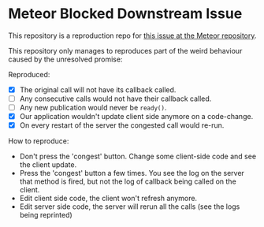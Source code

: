 # Meteor Blocked Downstream Issue

This repository is a reproduction repo for [this issue at the Meteor repository](https://github.com/meteor/meteor/issues/10352).

This repository only manages to reproduces part of the weird behaviour caused by the unresolved promise:

Reproduced:

- [x] The original call will not have its callback called.
- [ ] Any consecutive calls would not have their callback called.
- [ ] Any new publication would never be `ready()`.
- [x] Our application wouldn't update client side anymore on a code-change.
- [x] On every restart of the server the congested call would re-run.

How to reproduce:
* Don't press the 'congest' button. Change some client-side code and see the client update.
* Press the 'congest' button a few times. You see the log on the server that method is fired, but not the log of callback being called on the client.
* Edit client side code, the client won't refresh anymore.
* Edit server side code, the server will rerun all the calls (see the logs being reprinted)
